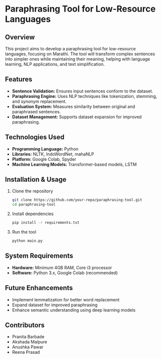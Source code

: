 

# Paraphrasing Tool for Low-Resource Languages  

## Overview  
This project aims to develop a paraphrasing tool for low-resource languages, focusing on Marathi. The tool will transform complex sentences into simpler ones while maintaining their meaning, helping with language learning, NLP applications, and text simplification.  

## Features  
- **Sentence Validation:** Ensures input sentences conform to the dataset.  
- **Paraphrasing Engine:** Uses NLP techniques like tokenization, stemming, and synonym replacement.  
- **Evaluation System:** Measures similarity between original and paraphrased sentences.  
- **Dataset Management:** Supports dataset expansion for improved paraphrasing.  

## Technologies Used  
- **Programming Language:** Python  
- **Libraries:** NLTK, IndoWordNet, mahaNLP  
- **Platform:** Google Colab, Spyder  
- **Machine Learning Models:** Transformer-based models, LSTM  

## Installation & Usage  
1. Clone the repository  
   ```bash
   git clone https://github.com/your-repo/paraphrasing-tool.git
   cd paraphrasing-tool
   ```  
2. Install dependencies  
   ```bash
   pip install -r requirements.txt
   ```  
3. Run the tool  
   ```bash
   python main.py
   ```  

## System Requirements  
- **Hardware:** Minimum 4GB RAM, Core i3 processor  
- **Software:** Python 3.x, Google Colab (recommended)  

## Future Enhancements  
- Implement lemmatization for better word replacement  
- Expand dataset for improved paraphrasing  
- Enhance semantic understanding using deep learning models  

## Contributors  
- Pranita Barbade  
- Akshada Malpure  
- Anushka Pawar  
- Reena Prasad  

